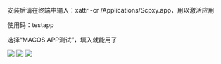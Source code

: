 安装后请在终端中输入：xattr -cr /Applications/Scpxy.app，用以激活应用

使用码：testapp

选择“MACOS APP测试”，填入就能用了

![](https://youke1.picui.cn/s1/2025/09/08/68be95285488e.png)
![](https://youke1.picui.cn/s1/2025/09/08/68be95284d4d8.png)
![](https://youke1.picui.cn/s1/2025/09/08/68be95285cdf0.png)
